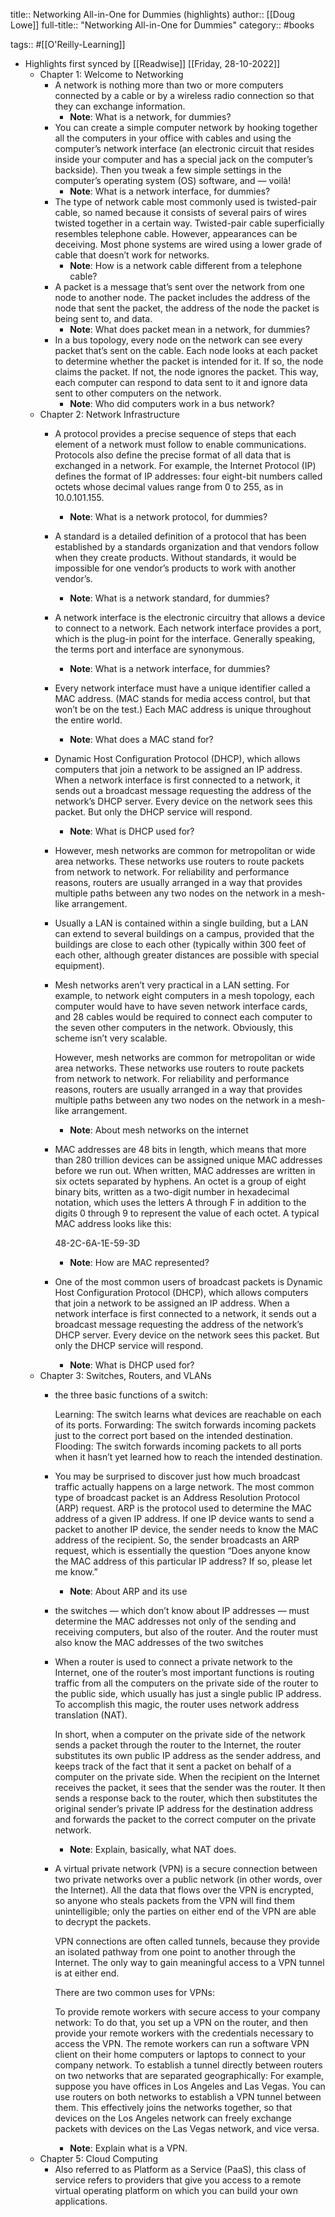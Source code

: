 title:: Networking All-in-One for Dummies (highlights)
author:: [[Doug Lowe]]
full-title:: "Networking All-in-One for Dummies"
category:: #books

tags:: #[[O'Reilly-Learning]]

- Highlights first synced by [[Readwise]] [[Friday, 28-10-2022]]
	- Chapter 1: Welcome to Networking
		- A network is nothing more than two or more computers connected by a cable or by a wireless radio connection so that they can exchange information.
			- **Note**: What is a network, for dummies?
		- You can create a simple computer network by hooking together all the computers in your office with cables and using the computer’s network interface (an electronic circuit that resides inside your computer and has a special jack on the computer’s backside). Then you tweak a few simple settings in the computer’s operating system (OS) software, and — voilà!
			- **Note**: What is a network interface, for dummies?
		- The type of network cable most commonly used is twisted-pair cable, so named because it consists of several pairs of wires twisted together in a certain way. Twisted-pair cable superficially resembles telephone cable. However, appearances can be deceiving. Most phone systems are wired using a lower grade of cable that doesn’t work for networks.
			- **Note**: How is a network cable different from a telephone cable?
		- A packet is a message that’s sent over the network from one node to another node. The packet includes the address of the node that sent the packet, the address of the node the packet is being sent to, and data.
			- **Note**: What does packet mean in a network, for dummies?
		- In a bus topology, every node on the network can see every packet that’s sent on the cable. Each node looks at each packet to determine whether the packet is intended for it. If so, the node claims the packet. If not, the node ignores the packet. This way, each computer can respond to data sent to it and ignore data sent to other computers on the network.
			- **Note**: Who did computers work in a bus network?
	- Chapter 2: Network Infrastructure
		- A protocol provides a precise sequence of steps that each element of a network must follow to enable communications. Protocols also define the precise format of all data that is exchanged in a network. For example, the Internet Protocol (IP) defines the format of IP addresses: four eight-bit numbers called octets whose decimal values range from 0 to 255, as in 10.0.101.155.
			- **Note**: What is a network protocol, for dummies?
		- A standard is a detailed definition of a protocol that has been established by a standards organization and that vendors follow when they create products. Without standards, it would be impossible for one vendor’s products to work with another vendor’s.
			- **Note**: What is a network standard, for dummies?
		- A network interface is the electronic circuitry that allows a device to connect to a network. Each network interface provides a port, which is the plug-in point for the interface. Generally speaking, the terms port and interface are synonymous.
			- **Note**: What is a network interface, for dummies?
		- Every network interface must have a unique identifier called a MAC address. (MAC stands for media access control, but that won’t be on the test.) Each MAC address is unique throughout the entire world.
			- **Note**: What does a MAC stand for?
		- Dynamic Host Configuration Protocol (DHCP), which allows computers that join a network to be assigned an IP address. When a network interface is first connected to a network, it sends out a broadcast message requesting the address of the network’s DHCP server. Every device on the network sees this packet. But only the DHCP service will respond.
			- **Note**: What is DHCP used for?
		- However, mesh networks are common for metropolitan or wide area networks. These networks use routers to route packets from network to network. For reliability and performance reasons, routers are usually arranged in a way that provides multiple paths between any two nodes on the network in a mesh-like arrangement.
		- Usually a LAN is contained within a single building, but a LAN can extend to several buildings on a campus, provided that the buildings are close to each other (typically within 300 feet of each other, although greater distances are possible with special equipment).
		- Mesh networks aren’t very practical in a LAN setting. For example, to network eight computers in a mesh topology, each computer would have to have seven network interface cards, and 28 cables would be required to connect each computer to the seven other computers in the network. Obviously, this scheme isn’t very scalable.
		  
		  However, mesh networks are common for metropolitan or wide area networks. These networks use routers to route packets from network to network. For reliability and performance reasons, routers are usually arranged in a way that provides multiple paths between any two nodes on the network in a mesh-like arrangement.
			- **Note**: About mesh networks on the internet
		- MAC addresses are 48 bits in length, which means that more than 280 trillion devices can be assigned unique MAC addresses before we run out. When written, MAC addresses are written in six octets separated by hyphens. An octet is a group of eight binary bits, written as a two-digit number in hexadecimal notation, which uses the letters A through F in addition to the digits 0 through 9 to represent the value of each octet. A typical MAC address looks like this:
		  
		   48-2C-6A-1E-59-3D
			- **Note**: How are MAC represented?
		- One of the most common users of broadcast packets is Dynamic Host Configuration Protocol (DHCP), which allows computers that join a network to be assigned an IP address. When a network interface is first connected to a network, it sends out a broadcast message requesting the address of the network’s DHCP server. Every device on the network sees this packet. But only the DHCP service will respond.
			- **Note**: What is DHCP used for?
	- Chapter 3: Switches, Routers, and VLANs
		- the three basic functions of a switch:
		  
		  Learning: The switch learns what devices are reachable on each of its ports.
		  Forwarding: The switch forwards incoming packets just to the correct port based on the intended destination.
		  Flooding: The switch forwards incoming packets to all ports when it hasn’t yet learned how to reach the intended destination.
		- You may be surprised to discover just how much broadcast traffic actually happens on a large network. The most common type of broadcast packet is an Address Resolution Protocol (ARP) request. ARP is the protocol used to determine the MAC address of a given IP address. If one IP device wants to send a packet to another IP device, the sender needs to know the MAC address of the recipient. So, the sender broadcasts an ARP request, which is essentially the question “Does anyone know the MAC address of this particular IP address? If so, please let me know.”
			- **Note**: About ARP and its use
		- the switches — which don’t know about IP addresses — must determine the MAC addresses not only of the sending and receiving computers, but also of the router. And the router must also know the MAC addresses of the two switches
		- When a router is used to connect a private network to the Internet, one of the router’s most important functions is routing traffic from all the computers on the private side of the router to the public side, which usually has just a single public IP address. To accomplish this magic, the router uses network address translation (NAT).
		  
		  In short, when a computer on the private side of the network sends a packet through the router to the Internet, the router substitutes its own public IP address as the sender address, and keeps track of the fact that it sent a packet on behalf of a computer on the private side. When the recipient on the Internet receives the packet, it sees that the sender was the router. It then sends a response back to the router, which then substitutes the original sender’s private IP address for the destination address and forwards the packet to the correct computer on the private network.
			- **Note**: Explain, basically, what NAT does.
		- A virtual private network (VPN) is a secure connection between two private networks over a public network (in other words, over the Internet). All the data that flows over the VPN is encrypted, so anyone who steals packets from the VPN will find them unintelligible; only the parties on either end of the VPN are able to decrypt the packets.
		  
		  VPN connections are often called tunnels, because they provide an isolated pathway from one point to another through the Internet. The only way to gain meaningful access to a VPN tunnel is at either end.
		  
		  There are two common uses for VPNs:
		  
		  To provide remote workers with secure access to your company network: To do that, you set up a VPN on the router, and then provide your remote workers with the credentials necessary to access the VPN. The remote workers can run a software VPN client on their home computers or laptops to connect to your company network.
		  To establish a tunnel directly between routers on two networks that are separated geographically: For example, suppose you have offices in Los Angeles and Las Vegas. You can use routers on both networks to establish a VPN tunnel between them. This effectively joins the networks together, so that devices on the Los Angeles network can freely exchange packets with devices on the Las Vegas network, and vice versa.
			- **Note**: Explain what is a VPN.
	- Chapter 5: Cloud Computing
		- Also referred to as Platform as a Service (PaaS), this class of service refers to providers that give you access to a remote virtual operating platform on which you can build your own applications.
